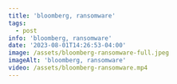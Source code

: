 ```yaml
---
title: 'bloomberg, ransomware'
tags:
  - post
info: 'bloomberg, ransomware'
date: '2023-08-01T14:26:53-04:00'
image: /assets/bloomberg-ransomware-full.jpeg
imageAlt: 'bloomberg, ransomware'
video: /assets/bloomberg-ransomware.mp4
---
```


